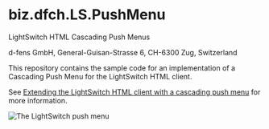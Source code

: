 biz.dfch.LS.PushMenu 
==========================

LightSwitch HTML Cascading Push Menus

d-fens GmbH, General-Guisan-Strasse 6, CH-6300 Zug, Switzerland

This repository contains the sample code for an implementation of a Cascading Push Menu for the LightSwitch HTML client.

See [Extending the LightSwitch HTML client with a cascading push menu](http://d-fens.ch/2014/12/08/extending-the-lightswitch-html-client-with-a-cascading-push-menu/) for more information.

![The LightSwitch push menu](https://dfch.files.wordpress.com/2014/12/lsmenu_1a.png)
